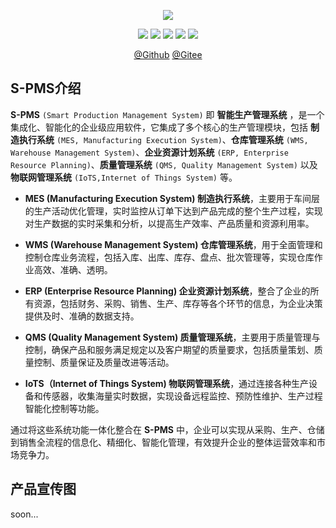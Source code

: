 <p align="center">
<img src="//cdn.hamm.cn/svg/spms/logo.svg"/>
</p>

<p align="center">
  <img src="//svg.hamm.cn?key=Core&value=AirPower4T"/>
  <img src="//svg.hamm.cn?key=Lang&value=TypeScript&bg=green"/>
  <img src="//svg.hamm.cn?key=Base&value=Vue3"/>
  <img src="//svg.hamm.cn?key=Build&value=Vite"/>
  <img src="//svg.hamm.cn?key=UI&value=ElementPlus"/>
</p>
<p align="center">
<a href="//github.com/s-pms">@Github</a> <a href="//gitee.com/s-pms">@Gitee</a> 
</p>

## S-PMS介绍

**S-PMS** `(Smart Production Management System)` 即 **智能生产管理系统** ，是一个集成化、智能化的企业级应用软件，它集成了多个核心的生产管理模块，包括 **制造执行系统** `(MES, Manufacturing Execution System)`、**仓库管理系统** `(WMS, Warehouse Management System)`、**企业资源计划系统** `(ERP, Enterprise Resource Planning)`、**质量管理系统** `(QMS, Quality Management System)` 以及 **物联网管理系统** `(IoTS,Internet of Things System)` 等。

- **MES (Manufacturing Execution System) 制造执行系统**，主要用于车间层的生产活动优化管理，实时监控从订单下达到产品完成的整个生产过程，实现对生产数据的实时采集和分析，以提高生产效率、产品质量和资源利用率。

- **WMS (Warehouse Management System) 仓库管理系统**，用于全面管理和控制仓库业务流程，包括入库、出库、库存、盘点、批次管理等，实现仓库作业高效、准确、透明。

- **ERP (Enterprise Resource Planning) 企业资源计划系统**，整合了企业的所有资源，包括财务、采购、销售、生产、库存等各个环节的信息，为企业决策提供及时、准确的数据支持。

- **QMS (Quality Management System) 质量管理系统**，主要用于质量管理与控制，确保产品和服务满足规定以及客户期望的质量要求，包括质量策划、质量控制、质量保证及质量改进等活动。

- **IoTS（Internet of Things System) 物联网管理系统**，通过连接各种生产设备和传感器，收集海量实时数据，实现设备远程监控、预防性维护、生产过程智能化控制等功能。

通过将这些系统功能一体化整合在 **S-PMS** 中，企业可以实现从采购、生产、仓储到销售全流程的信息化、精细化、智能化管理，有效提升企业的整体运营效率和市场竞争力。

## 产品宣传图

soon...
